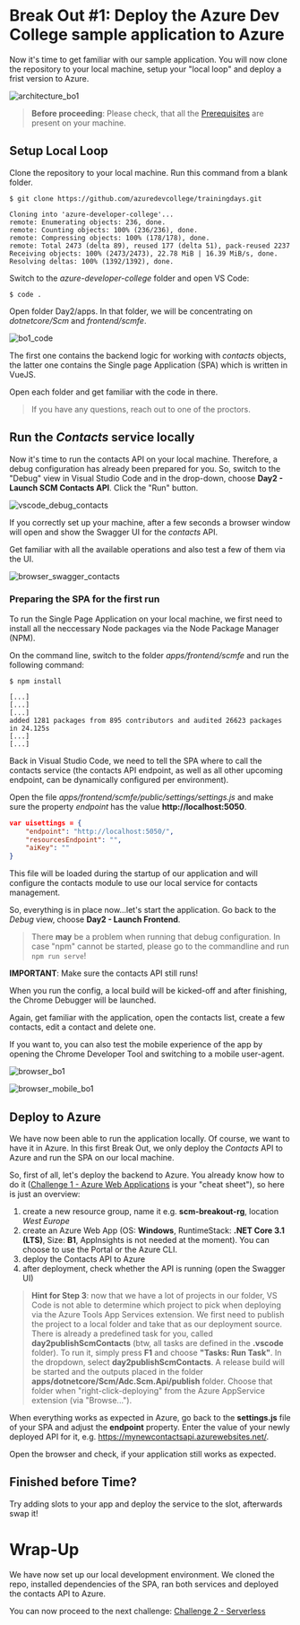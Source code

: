 # Break Out #1: Deploy the Azure Dev College sample application to Azure

Now it's time to get familiar with our sample application. You will now clone the repository to your local machine, setup your "local loop" and deploy a frist version to Azure.

![architecture_bo1](./img/architecture_bo1.png "architecture_bo1")

> **Before proceeding**: Please check, that all the [Prerequisites](challenge-0.md) are present on your machine.

## Setup Local Loop

Clone the repository to your local machine. Run this command from a blank folder.

```shell
$ git clone https://github.com/azuredevcollege/trainingdays.git

Cloning into 'azure-developer-college'...
remote: Enumerating objects: 236, done.
remote: Counting objects: 100% (236/236), done.
remote: Compressing objects: 100% (178/178), done.
remote: Total 2473 (delta 89), reused 177 (delta 51), pack-reused 2237
Receiving objects: 100% (2473/2473), 22.78 MiB | 16.39 MiB/s, done.
Resolving deltas: 100% (1392/1392), done.
```

Switch to the _azure-developer-college_ folder and open VS Code:

```shell
$ code .
```

Open folder Day2/apps. In that folder, we will be concentrating on _dotnetcore/Scm_ and _frontend/scmfe_.

![bo1_code](./img/bo1_code.png "bo1_code")

The first one contains the backend logic for working with _contacts_ objects, the latter one contains the Single page Application (SPA) which is written in VueJS.

Open each folder and get familiar with the code in there.

> If you have any questions, reach out to one of the proctors.

## Run the _Contacts_ service locally

Now it's time to run the contacts API on your local machine. Therefore, a debug configuration has already been prepared for you. So, switch to the "Debug" view in Visual Studio Code and in the drop-down, choose **Day2 - Launch SCM Contacts API**. Click the "Run" button.

![vscode_debug_contacts](./img/vscode_debug_contacts.png "vscode_debug_contacts")

If you correctly set up your machine, after a few seconds a browser window will open and show the Swagger UI for the _contacts_ API.

Get familiar with all the available operations and also test a few of them via the UI.

![browser_swagger_contacts](./img/browser_swagger_contacts.png "browser_swagger_contacts")

### Preparing the SPA for the first run

To run the Single Page Application on your local machine, we first need to install all the neccessary Node packages via the Node Package Manager (NPM).

On the command line, switch to the folder _apps/frontend/scmfe_ and run the following command:

```shell
$ npm install

[...]
[...]
[...]
added 1281 packages from 895 contributors and audited 26623 packages in 24.125s
[...]
[...]
```

Back in Visual Studio Code, we need to tell the SPA where to call the contacts service (the contacts API endpoint, as well as all other upcoming endpoint, can be dynamically configured per environment).

Open the file _apps/frontend/scmfe/public/settings/settings.js_ and make sure the property _endpoint_ has the value **http://localhost:5050**.

```json
var uisettings = {
    "endpoint": "http://localhost:5050/",
    "resourcesEndpoint": "",
    "aiKey": ""
}
```

This file will be loaded during the startup of our application and will configure the contacts module to use our local service for contacts management.

So, everything is in place now...let's start the application. Go back to the _Debug_ view, choose **Day2 - Launch Frontend**.

> There **may** be a problem when running that debug configuration. In case "npm" cannot be started, please go to the commandline and run `npm run serve`!

**IMPORTANT**: Make sure the contacts API still runs!

When you run the config, a local build will be kicked-off and after finishing, the Chrome Debugger will be launched.

Again, get familiar with the application, open the contacts list, create a few contacts, edit a contact and delete one.

If you want to, you can also test the mobile experience of the app by opening the Chrome Developer Tool and switching to a mobile user-agent.

![browser_bo1](./img/browser_bo1.png "browser_bo1")

![browser_mobile_bo1](./img/browser_mobile_bo1.png "browser_mobile_bo1")

## Deploy to Azure

We have now been able to run the application locally. Of course, we want to have it in Azure. In this first Break Out, we only deploy the _Contacts_ API to Azure and run the SPA on our local machine.

So, first of all, let's deploy the backend to Azure. You already know how to do it ([Challenge 1 - Azure Web Applications](./challenge-1.md) is your "cheat sheet"), so here is just an overview:

1. create a new resource group, name it e.g. **scm-breakout-rg**, location _West Europe_
1. create an Azure Web App (OS: **Windows**, RuntimeStack: **.NET Core 3.1 (LTS)**, Size: **B1**, AppInsights is not needed at the moment). You can choose to use the Portal or the Azure CLI.
1. deploy the Contacts API to Azure
1. after deployment, check whether the API is running (open the Swagger UI)

> **Hint for Step 3**: now that we have a lot of projects in our folder, VS Code is not able to determine which project to pick when deploying via the Azure Tools App Services extension. We first need to publish the project to a local folder and take that as our deployment source. There is already a predefined task for you, called **day2publishScmContacts** (btw, all tasks are defined in the **.vscode** folder). To run it, simply press **F1** and choose **"Tasks: Run Task"**. In the dropdown, select **day2publishScmContacts**. A release build will be started and the outputs placed in the folder **apps/dotnetcore/Scm/Adc.Scm.Api/publish** folder. Choose that folder when "right-click-deploying" from the Azure AppService extension (via "Browse...").

When everything works as expected in Azure, go back to the **settings.js** file of your SPA and adjust the **endpoint** property. Enter the value of your newly deployed API for it, e.g. https://mynewcontactsapi.azurewebsites.net/.

Open the browser and check, if your application still works as expected.

## Finished before Time?

Try adding slots to your app and deploy the service to the slot, afterwards swap it!

# Wrap-Up

We have now set up our local development environment. We cloned the repo, installed dependencies of the SPA, ran both services and deployed the contacts API to Azure.

You can now proceed to the next challenge: [Challenge 2 - Serverless](./challenge-2.md)
